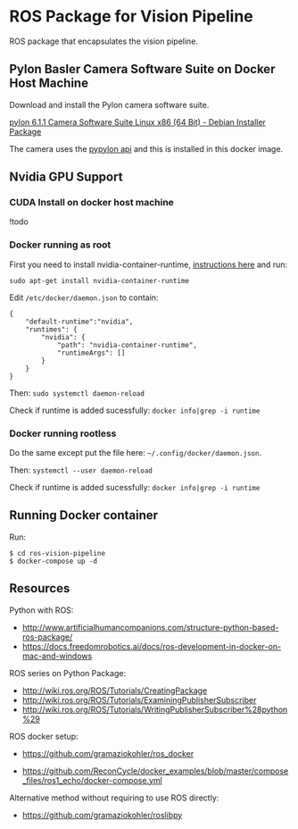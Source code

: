 # ROS Package for Vision Pipeline

ROS package that encapsulates the vision pipeline.

## Pylon Basler Camera Software Suite on Docker Host Machine

Download and install the Pylon camera software suite.

[pylon 6.1.1 Camera Software Suite Linux x86 (64 Bit) - Debian Installer Package](https://www.baslerweb.com/de/vertrieb-support/downloads/downloads-software/#type=pylonsoftware;language=all;version=all;os=linuxx8664bit)

The camera uses the [pypylon api](https://github.com/basler/pypylon) and this is installed in this docker image.

## Nvidia GPU Support


### CUDA Install on docker host machine

!todo


### Docker running as root

First you need to install nvidia-container-runtime, [instructions here](https://nvidia.github.io/nvidia-container-runtime/) and run:
```
sudo apt-get install nvidia-container-runtime
```

Edit `/etc/docker/daemon.json` to contain:

```
{
    "default-runtime":"nvidia",
    "runtimes": {
        "nvidia": {
            "path": "nvidia-container-runtime",
            "runtimeArgs": []
        }
    }
}
```

Then: `sudo systemctl daemon-reload`

Check if runtime is added sucessfully:
`docker info|grep -i runtime`

### Docker running rootless

Do the same except put the file here: `~/.config/docker/daemon.json`.

Then: `systemctl --user daemon-reload`

Check if runtime is added sucessfully:
`docker info|grep -i runtime`

## Running Docker container

Run:
```
$ cd ros-vision-pipeline
$ docker-compose up -d
```

## Resources

Python with ROS:

- http://www.artificialhumancompanions.com/structure-python-based-ros-package/
- https://docs.freedomrobotics.ai/docs/ros-development-in-docker-on-mac-and-windows

ROS series on Python Package:

- http://wiki.ros.org/ROS/Tutorials/CreatingPackage
- http://wiki.ros.org/ROS/Tutorials/ExaminingPublisherSubscriber
- http://wiki.ros.org/ROS/Tutorials/WritingPublisherSubscriber%28python%29

ROS docker setup:

- https://github.com/gramaziokohler/ros_docker

- https://github.com/ReconCycle/docker_examples/blob/master/compose_files/ros1_echo/docker-compose.yml

Alternative method without requiring to use ROS directly:

- https://github.com/gramaziokohler/roslibpy